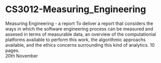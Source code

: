 # CS3012-Measuring_Engineering
Measuring Engineering - a report 	To deliver a report that considers the ways in which the software engineering process can be measured and assesed in terms of measurable data, an overview of the computationial platforms available to perform this work, the algorithmic approachs available, and the ethics concerns surrounding this kind of analytics.  10 pages.  
20th November
